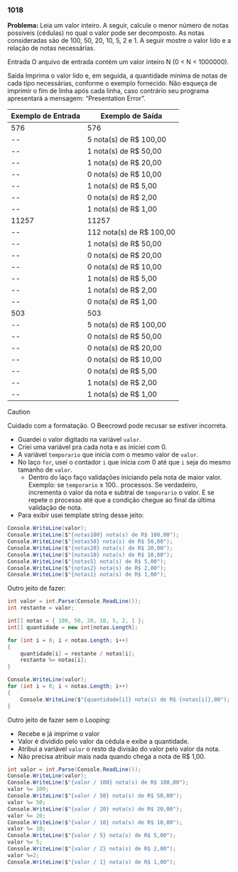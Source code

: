 ### 1018

**Problema:** Leia um valor inteiro. A seguir, calcule o menor número de notas possíveis (cédulas) no qual o valor pode ser decomposto. As notas consideradas são de 100, 50, 20, 10, 5, 2 e 1. A seguir mostre o valor lido e a relação de notas necessárias.

Entrada
O arquivo de entrada contém um valor inteiro N (0 < N < 1000000).

Saída
Imprima o valor lido e, em seguida, a quantidade mínima de notas de cada tipo necessárias, conforme o exemplo fornecido. Não esqueça de imprimir o fim de linha após cada linha, caso contrário seu programa apresentará a mensagem: “Presentation Error”.



| Exemplo de Entrada | Exemplo de Saída |
| --- | --- |
| 576 | 576 |
 -- |  5 nota(s) de R$ 100,00
-- | 1 nota(s) de R$ 50,00
 --| 1 nota(s) de R$ 20,00
 --|0 nota(s) de R$ 10,00
 --|1 nota(s) de R$ 5,00
  --|0 nota(s) de R$ 2,00
 --|1 nota(s) de R$ 1,00 |
| 11257 | 11257
 --|112 nota(s) de R$ 100,00
 --|1 nota(s) de R$ 50,00
 --|0 nota(s) de R$ 20,00
 --|0 nota(s) de R$ 10,00
 --|1 nota(s) de R$ 5,00
 --|1 nota(s) de R$ 2,00
 --|0 nota(s) de R$ 1,00 |
| 503 | 503
 --|5 nota(s) de R$ 100,00
 --|0 nota(s) de R$ 50,00
 --|0 nota(s) de R$ 20,00
 --|0 nota(s) de R$ 10,00
 --| 0 nota(s) de R$ 5,00
 --|1 nota(s) de R$ 2,00
 --|1 nota(s) de R$ 1,00 |

> [!CAUTION]
> Cuidado com a formatação. O Beecrowd pode recusar se estiver incorreta.

- Guardei o valor digitado na variável `valor`.
- Criei uma variável pra cada nota e as iniciei com 0.
- A variável `temporario` que inicia com o mesmo valor de `valor`.
- No laço `for`, usei o contador `i` que inicia com 0 até que `i` seja do mesmo tamanho de `valor`.
    - Dentro do laço faço validações iniciando pela nota de maior valor. Exemplo: se `temporario` ≥ 100.. processos. Se verdadeiro, incrementa o valor da nota e subtraí de `temporario` o valor. E se repete o processo até que a condição chegue ao final da última validação de nota.
- Para exibir usei template string desse jeito:

```cs
Console.WriteLine(valor);
Console.WriteLine($"{notas100} nota(s) de R$ 100,00");
Console.WriteLine($"{notas50} nota(s) de R$ 50,00");
Console.WriteLine($"{notas20} nota(s) de R$ 20,00");
Console.WriteLine($"{notas10} nota(s) de R$ 10,00");
Console.WriteLine($"{notas5} nota(s) de R$ 5,00");
Console.WriteLine($"{notas2} nota(s) de R$ 2,00");
Console.WriteLine($"{notas1} nota(s) de R$ 1,00");
```
Outro jeito de fazer:
```cs
int valor = int.Parse(Console.ReadLine());
int restante = valor;

int[] notas = { 100, 50, 20, 10, 5, 2, 1 };
int[] quantidade = new int[notas.Length];

for (int i = 0; i < notas.Length; i++)
{
    quantidade[i] = restante / notas[i];
    restante %= notas[i];
}

Console.WriteLine(valor);
for (int i = 0; i < notas.Length; i++)
{
    Console.WriteLine($"{quantidade[i]} nota(s) de R$ {notas[i]},00");
}
```
Outro jeito de fazer sem o Looping:
- Recebe e já imprime o valor
- Valor é dividido pelo valor da cédula e exibe a quantidade.
- Atribui a variável `valor` o resto da divisão do valor pelo valor da nota.
- Não precisa atribuir mais nada quando chega a nota de R$ 1,00.
```cs
int valor = int.Parse(Console.ReadLine());
Console.WriteLine(valor);
Console.WriteLine($"{valor / 100} nota(s) de R$ 100,00");
valor %= 100;
Console.WriteLine($"{valor / 50} nota(s) de R$ 50,00");
valor %= 50;
Console.WriteLine($"{valor / 20} nota(s) de R$ 20,00");
valor %= 20;
Console.WriteLine($"{valor / 10} nota(s) de R$ 10,00");
valor %= 10;
Console.WriteLine($"{valor / 5} nota(s) de R$ 5,00");
valor %= 5;
Console.WriteLine($"{valor / 2} nota(s) de R$ 2,00");
valor %=2;
Console.WriteLine($"{valor / 1} nota(s) de R$ 1,00");
```